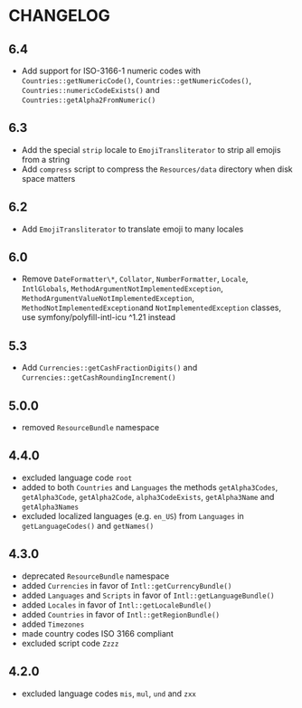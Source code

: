 CHANGELOG
=========

6.4
---

 * Add support for ISO-3166-1 numeric codes with `Countries::getNumericCode()`, `Countries::getNumericCodes()`, 
   `Countries::numericCodeExists()` and `Countries::getAlpha2FromNumeric()`

6.3
---

 * Add the special `strip` locale to `EmojiTransliterator` to strip all emojis from a string
 * Add `compress` script to compress the `Resources/data` directory when disk space matters

6.2
---

 * Add `EmojiTransliterator` to translate emoji to many locales

6.0
---

 * Remove `DateFormatter\*`, `Collator`, `NumberFormatter`, `Locale`, `IntlGlobals`, `MethodArgumentNotImplementedException`, `MethodArgumentValueNotImplementedException`, `MethodNotImplementedException`and `NotImplementedException` classes, use symfony/polyfill-intl-icu ^1.21 instead

5.3
---

 * Add `Currencies::getCashFractionDigits()` and `Currencies::getCashRoundingIncrement()`

5.0.0
-----

 * removed `ResourceBundle` namespace

4.4.0
-----

 * excluded language code `root`
 * added to both `Countries` and `Languages` the methods `getAlpha3Codes`, `getAlpha3Code`, `getAlpha2Code`, `alpha3CodeExists`, `getAlpha3Name` and `getAlpha3Names`
 * excluded localized languages (e.g. `en_US`) from `Languages` in `getLanguageCodes()` and `getNames()`

4.3.0
-----

 * deprecated `ResourceBundle` namespace
 * added `Currencies` in favor of `Intl::getCurrencyBundle()`
 * added `Languages` and `Scripts` in favor of `Intl::getLanguageBundle()`
 * added `Locales` in favor of `Intl::getLocaleBundle()`
 * added `Countries` in favor of `Intl::getRegionBundle()`
 * added `Timezones`
 * made country codes ISO 3166 compliant
 * excluded script code `Zzzz`

4.2.0
-----

 * excluded language codes `mis`, `mul`, `und` and `zxx`
